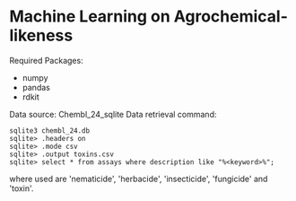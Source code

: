 # Machine Learning on Agrochemical-likeness

Required Packages:
- numpy
- pandas
- rdkit

Data source:
Chembl_24_sqlite
Data retrieval command: 
```
sqlite3 chembl_24.db
sqlite> .headers on
sqlite> .mode csv
sqlite> .output toxins.csv
sqlite> select * from assays where description like "%<keyword>%";
```
where <keyword> used are 'nematicide', 'herbacide', 'insecticide', 'fungicide' and 'toxin'.

